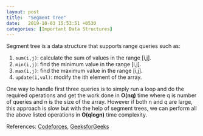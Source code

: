 ```yaml
---
layout: post
title:  "Segment Tree"
date:   2019-10-03 15:53:51 +0530
categories: [Important Data Structures]
---
```


Segment tree is a data structure that supports range queries such as:

1. `sum(i,j)`: calculate the sum of values in the range [i,j].
2. `min(i,j)`: find the minimum value in the range [i,j].
3. `max(i,j)`: find the maximum value in the range [i,j].
4. `update(i,val)`: modify the ith element of the array. 

One way to handle first three queries is to simply run a loop and do the required operations and get the work done in **O(nq)** time where q is number of queries and n is the size of the array. However if both n and q are large, this approach is slow but with the help of segment trees, we can perform all the above listed operations in **O(qlogn)** time complexity.

References: [Codeforces][cf], [GeeksforGeeks][gfg]

[cf]: https://codeforces.com/blog/entry/18051
[gfg]: https://www.geeksforgeeks.org/segment-tree-efficient-implementation/

